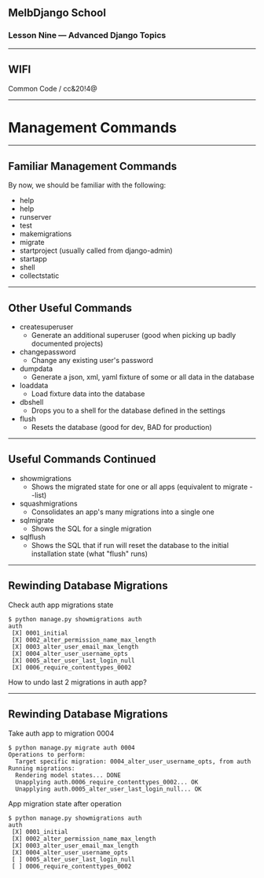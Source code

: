 ## MelbDjango School

### Lesson Nine — Advanced Django Topics

---

## WIFI

Common Code / cc&20!4@

---

# Management Commands

---

## Familiar Management Commands

By now, we should be familiar with the following:

* help
* help <subcommand>
* runserver
* test
* makemigrations
* migrate
* startproject (usually called from django-admin)
* startapp
* shell
* collectstatic

---

## Other Useful Commands

* createsuperuser
  * Generate an additional superuser (good when picking up badly documented projects)
* changepassword
  * Change any existing user's password
* dumpdata
  * Generate a json, xml, yaml fixture of some or all data in the database
* loaddata
  * Load fixture data into the database
* dbshell
  * Drops you to a shell for the database defined in the settings
* flush
  * Resets the database (good for dev, BAD for production)

---

##  Useful Commands Continued

* showmigrations
  * Shows the migrated state for one or all apps (equivalent to migrate --list)
* squashmigrations
  * Consolidates an app's many migrations into a single one
* sqlmigrate
  * Shows the SQL for a single migration
* sqlflush
  * Shows the SQL that if run will reset the database to the initial installation state (what "flush" runs)


---

## Rewinding Database Migrations

Check auth app migrations state

```
$ python manage.py showmigrations auth
auth
 [X] 0001_initial
 [X] 0002_alter_permission_name_max_length
 [X] 0003_alter_user_email_max_length
 [X] 0004_alter_user_username_opts
 [X] 0005_alter_user_last_login_null
 [X] 0006_require_contenttypes_0002
```

How to undo last 2 migrations in auth app?

---

## Rewinding Database Migrations

Take auth app to migration 0004

```
$ python manage.py migrate auth 0004
Operations to perform:
  Target specific migration: 0004_alter_user_username_opts, from auth
Running migrations:
  Rendering model states... DONE
  Unapplying auth.0006_require_contenttypes_0002... OK
  Unapplying auth.0005_alter_user_last_login_null... OK
```

App migration state after operation

```
$ python manage.py showmigrations auth
auth
 [X] 0001_initial
 [X] 0002_alter_permission_name_max_length
 [X] 0003_alter_user_email_max_length
 [X] 0004_alter_user_username_opts
 [ ] 0005_alter_user_last_login_null
 [ ] 0006_require_contenttypes_0002
```
